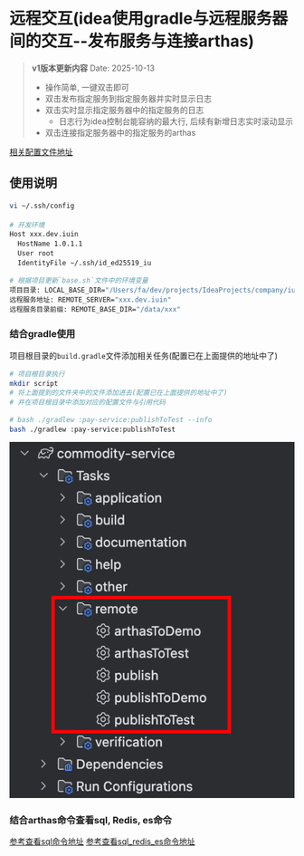 # 远程交互(idea使用gradle与远程服务器间的交互--发布服务与连接arthas)

> **v1版本更新内容**
> Date: 2025-10-13
>
> - 操作简单, 一键双击即可
> - 双击发布指定服务到指定服务器并实时显示日志
> - 双击实时显示指定服务器中的指定服务的日志
>   - 日志行为idea控制台能容纳的最大行, 后续有新增日志实时滚动显示
> - 双击连接指定服务器中的指定服务的arthas

[相关配置文件地址](https://github.com/183461750/doc-record/blob/main/docs/tools/terminal/publishScript/remote_interaction/v1)

## 使用说明

```bash
vi ~/.ssh/config

# 开发环境
Host xxx.dev.iuin
  HostName 1.0.1.1
  User root
  IdentityFile ~/.ssh/id_ed25519_iu

```

```bash
# 根据项目更新`base.sh`文件中的环境变量
项目目录: LOCAL_BASE_DIR="/Users/fa/dev/projects/IdeaProjects/company/iuin/mall/private-deploy/xxx-sbbc"
远程服务地址: REMOTE_SERVER="xxx.dev.iuin"
远程服务目录前缀: REMOTE_BASE_DIR="/data/xxx"
```

### 结合gradle使用

项目根目录的`build.gradle`文件添加相关任务(配置已在上面提供的地址中了)

```bash
# 项目根目录执行
mkdir script
# 将上面提到的文件夹中的文件添加进去(配置已在上面提供的地址中了)
# 并在项目根目录中添加对应的配置文件与引用代码
```

```bash
# bash ./gradlew :pay-service:publishToTest --info
bash ./gradlew :pay-service:publishToTest
```

![gradle task示例](https://github.com/183461750/doc-record/blob/main/docs/tools/terminal/publishScript/remote_interaction/imgs/gradle_task.png?raw=true)

### 结合arthas命令查看sql, Redis, es命令

[参考查看sql命令地址](https://github.com/183461750/doc-record/blob/main/docs/materiel/article/arthas查看sql.md)
[参考查看sql_redis_es命令地址](https://github.com/183461750/doc-record/blob/main/docs/materiel/draft/arthas查看sql_redis_es.md)

